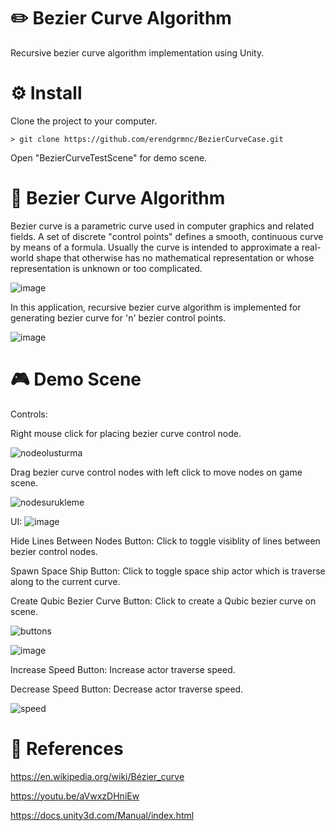 # ✏️ Bezier Curve Algorithm

Recursive bezier curve algorithm implementation using Unity.

# ⚙️ Install

Clone the project to your computer.
```
> git clone https://github.com/erendgrmnc/BezierCurveCase.git
```
Open "BezierCurveTestScene" for demo scene.

# 📑 Bezier Curve Algorithm

Bezier curve is a parametric curve used in computer graphics and related fields. A set of discrete "control points" defines a smooth, continuous curve by means of a formula. Usually the curve is intended to approximate a real-world shape that otherwise has no mathematical representation or whose representation is unknown or too complicated.

![image](https://user-images.githubusercontent.com/57503158/181389887-dd451d52-9626-4725-a317-97b9c56c3fab.png)

In this application, recursive bezier curve algorithm is implemented for generating bezier curve for 'n' bezier control points.

![image](https://user-images.githubusercontent.com/57503158/181392840-06c68b48-f741-45c5-af50-30eadc719ae6.png)

# 🎮 Demo Scene

Controls:

Right mouse click for placing bezier curve control node.

![nodeolusturma](https://user-images.githubusercontent.com/57503158/181395505-09cc8de6-d055-4b1e-915e-7a8b8de562d2.gif)


Drag bezier curve control nodes with left click to move nodes on game scene.

![nodesurukleme](https://user-images.githubusercontent.com/57503158/181395483-e686dc53-07d4-4403-9ab3-315ab4981493.gif)

UI:
![image](https://user-images.githubusercontent.com/57503158/181393227-4a539e08-d7ce-460c-80fd-f993ae93cc41.png)

Hide Lines Between Nodes Button: Click to toggle visiblity of lines between bezier control nodes.

Spawn Space Ship Button: Click to toggle space ship actor which is traverse along to the current curve.

Create Qubic Bezier Curve Button: Click to create a Qubic bezier curve on scene.

![buttons](https://user-images.githubusercontent.com/57503158/181395524-b019c938-7be6-465a-bcd4-70443672aa76.gif)


![image](https://user-images.githubusercontent.com/57503158/181395636-68a23340-0fdc-43b2-99ed-d47f6f4541b5.png)

Increase Speed Button: Increase actor traverse speed.

Decrease Speed Button: Decrease actor traverse speed.

![speed](https://user-images.githubusercontent.com/57503158/181395532-b91ea915-c9aa-4374-b132-370183cb75b0.gif)


# 🔖 References

https://en.wikipedia.org/wiki/Bézier_curve

https://youtu.be/aVwxzDHniEw

https://docs.unity3d.com/Manual/index.html
